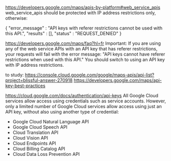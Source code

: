 https://developers.google.com/maps/apis-by-platform#web_service_apis
web_service_apis should be protected with IP address restrictions only, otherwise:

{
   "error_message" : "API keys with referer restrictions cannot be used with this API.",
   "results" : [],
   "status" : "REQUEST_DENIED"
}

https://developers.google.com/maps/faq?hl=fr
Important: If you are using any of the web service APIs with an API key that has referer restrictions, your requests will fail with the error message: "API keys cannot have referer restrictions when used with this API." You should switch to using an API key with IP address restrictions.

to study:
https://console.cloud.google.com/google/maps-apis/api-list?project=blissful-answer-270918
https://developers.google.com/maps/api-key-best-practices


https://cloud.google.com/docs/authentication/api-keys
All Google Cloud services allow access using credentials such as service accounts. However, only a limited number of Google Cloud services allow access using just an API key, without also using another type of credential:

* Google Cloud Natural Language API 
* Google Cloud Speech API
* Cloud Translation API
* Cloud Vision API
* Cloud Endpoints API 
* Cloud Billing Catalog API 
* Cloud Data Loss Prevention API

